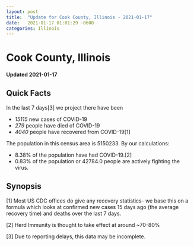 ```yaml
---
layout: post
title:  "Update for Cook County, Illinois - 2021-01-17"
date:   2021-01-17 01:01:29 -0600
categories: Illinois
---
```


# Cook County, Illinois
#### Updated 2021-01-17

## Quick Facts

In the last 7 days[3] we project there have been
- *15115* new cases of COVID-19
- *279* people have died of COVID-19
- *4040* people have recovered from COVID-19[1]

The population in this census area is 5150233. By our calculations:
- 8.38% of the population have had COVID-19.[2]
- 0.83% of the population or 42784.0 people are actively fighting the virus.

## Synopsis




[1] Most US CDC offices do give any recovery statistics- we base this on a formula which looks at confirmed new cases
15 days ago (the average recovery time) and deaths over the last 7 days.

[2] Herd Immunity is thought to take effect at around ~70-80%

[3] Due to reporting delays, this data may be incomplete.
 
    